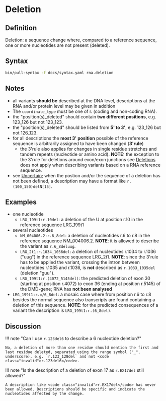 # Deletion

## Definition

Deletion: a sequence change where, compared to a reference sequence, one or more nucleotides are not present (deleted).

## Syntax

```sh exec="true"
bin/pull-syntax -f docs/syntax.yaml rna.deletion
```

## Notes

- all variants **should be** described at the DNA level, descriptions at the RNA and/or protein level may be given in addition
- The `coordinate_type` must be one of r. (coding and non-coding RNA).
- the "position(s)\_deleted" should contain **two different positions**, e.g. 123_126 but not 123_123.
- the "position(s)\_deleted" should be listed from **5' to 3'**, e.g. 123_126 but not 126_123.
- for all descriptions the **most 3' position** possible of the reference sequence is arbitrarily assigned to have been changed (**3'rule**)
  - the 3'rule also applies for changes in single residue stretches and tandem repeats (nucleotide or amino acid). **NOTE:** the exception to the 3'rule for deletions around exon/exon junctions see [Deletions](../DNA/deletion.md) does not apply when describing variants based on a RNA reference sequence.
- see [Uncertain](../uncertain.md); when the postion and/or the sequence of a deletion has not been defined, a description may have a format like `r.(100_150)delN[15]`.

## Examples

- one nucleotide
  - `LRG_199t1:r.10del`: a deletion of the U at position r.10 in the reference sequence LRG_199t1
- several nucleotides
  - `NM_004006.2:r.6_8del`: a deletion of nucleotides r.6 to r.8 in the reference sequence NM_004006.2. **NOTE**: it is allowed to describe the variant as <code class="invalid">r.6_8deluug</code>.
  - `LRG_2t1:r.1034_1036del`: a deletion of nucleotides r.1034 to r.1036 ("uug") in the reference sequence LRG_2t1. **NOTE**: since the 3'rule has to be applied the variant, crossing the intron between nucleotides r.1035 and r.1036, is **not** described as <code class="invalid">r.1033_1035del</code> (deletion "guu").
  - `LRG_199t1:r.(4072_5145del)`: the predicted deletion of exon 30 (starting at position r.4072) to exon 36 (ending at position r.5145) of the DMD-gene; RNA has **not been analysed**
- `LRG_199t1:r.=/6_8del`: a mosaic case where from position r.6 to r.8 besides the normal sequence also transcripts are found containing a deletion of this sequence. **NOTE**: for the predicted consequences of a variant the description is `LRG_199t1:r.(6_8del)`.

## Discussion

!!! note "Can I use <code class="invalid">r.123del6</code> to describe a 6 nucleotide deletion?"

    No, a deletion of more than one residue should mention the first and last residue deleted, separated using the range symbol ("_", underscore), e.g. `r.123_128del` and not <code class="invalid">r.123del6</code>.

!!! note "Is the description of a deletion of exon 17 as <code class="invalid">r.EX17del</code> still allowed?"

    A description like <code class="invalid">r.EX17del</code> has never been allowed. Descriptions should be specific and indicate the nucleotides affected by the change.
